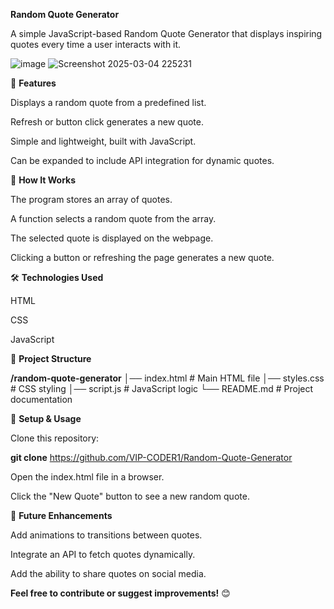 **Random Quote Generator**

A simple JavaScript-based Random Quote Generator that displays inspiring quotes every time a user interacts with it.

![image](https://github.com/user-attachments/assets/84af2e88-8f52-429d-8b9d-edc397a332fa)
![Screenshot 2025-03-04 225231](https://github.com/user-attachments/assets/2cca3ecf-343b-44bd-bc7f-8b779398b6d4)




📌 **Features**

Displays a random quote from a predefined list.

Refresh or button click generates a new quote.

Simple and lightweight, built with JavaScript.

Can be expanded to include API integration for dynamic quotes.



🚀 **How It Works**

The program stores an array of quotes.

A function selects a random quote from the array.

The selected quote is displayed on the webpage.

Clicking a button or refreshing the page generates a new quote.

🛠️ **Technologies Used**

HTML

CSS

JavaScript

📂 **Project Structure**

**/random-quote-generator**
│── index.html       # Main HTML file
│── styles.css       # CSS styling
│── script.js        # JavaScript logic
└── README.md        # Project documentation

🔧 **Setup & Usage**

Clone this repository:

**git clone** https://github.com/VIP-CODER1/Random-Quote-Generator

Open the index.html file in a browser.

Click the "New Quote" button to see a new random quote.

🎯 **Future Enhancements**

Add animations to transitions between quotes.

Integrate an API to fetch quotes dynamically.

Add the ability to share quotes on social media.


**Feel free to contribute or suggest improvements!** 😊
